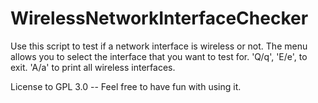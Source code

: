 # WirelessNetworkInterfaceChecker

Use this script to test if a network interface is wireless or not.
The menu allows you to select the interface that you want to test for.
'Q/q', 'E/e', to exit.
'A/a' to print all wireless interfaces.

License to GPL 3.0 -- Feel free to have fun with using it.
